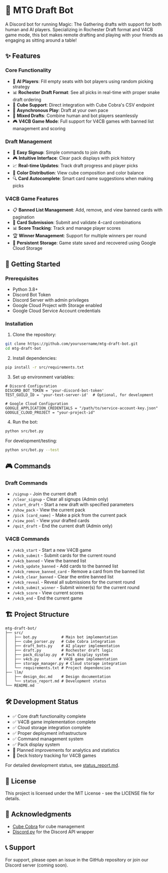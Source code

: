 # 🎲 MTG Draft Bot

A Discord bot for running Magic: The Gathering drafts with support for both human and AI players. Specializing in Rochester Draft format and V4CB game mode, this bot makes remote drafting and playing with your friends as engaging as sitting around a table!

## ✨ Features

### Core Functionality
- 🤖 **AI Players**: Fill empty seats with bot players using random picking strategy
- 📊 **Rochester Draft Format**: See all picks in real-time with proper snake draft ordering
- 🎯 **Cube Support**: Direct integration with Cube Cobra's CSV endpoint
- 🔄 **Asynchronous Play**: Draft at your own pace
- 🤝 **Mixed Drafts**: Combine human and bot players seamlessly
- 🎮 **V4CB Game Mode**: Full support for V4CB games with banned list management and scoring

### Draft Management
- 📝 **Easy Signup**: Simple commands to join drafts
- 🎮 **Intuitive Interface**: Clear pack displays with pick history
- 📈 **Real-time Updates**: Track draft progress and player picks
- 🎨 **Color Distribution**: View cube composition and color balance
- 🔍 **Card Autocomplete**: Smart card name suggestions when making picks

### V4CB Game Features
- 📋 **Banned List Management**: Add, remove, and view banned cards with pagination
- 🎯 **Card Submission**: Submit and validate 4-card combinations
- 📊 **Score Tracking**: Track and manage player scores
- 🏆 **Winner Management**: Support for multiple winners per round
- 💾 **Persistent Storage**: Game state saved and recovered using Google Cloud Storage

## 🚀 Getting Started

### Prerequisites
- Python 3.8+
- Discord Bot Token
- Discord Server with admin privileges
- Google Cloud Project with Storage enabled
- Google Cloud Service Account credentials

### Installation
1. Clone the repository:
```bash
git clone https://github.com/yourusername/mtg-draft-bot.git
cd mtg-draft-bot
```

2. Install dependencies:
```bash
pip install -r src/requirements.txt
```

3. Set up environment variables:
```env
# Discord Configuration
DISCORD_BOT_TOKEN = 'your-discord-bot-token'
TEST_GUILD_ID = 'your-test-server-id'  # Optional, for development

# Google Cloud Configuration
GOOGLE_APPLICATION_CREDENTIALS = "/path/to/service-account-key.json"
GOOGLE_CLOUD_PROJECT = "your-project-id"
```

4. Run the bot:
```bash
python src/bot.py
```

For development/testing:
```bash
python src/bot.py --test
```

## 🎮 Commands

### Draft Commands
- `/signup` - Join the current draft
- `/clear_signup` - Clear all signups (Admin only)
- `/start_draft` - Start a new draft with specified parameters
- `/show_pack` - View the current pack
- `/pick [card_name]` - Make a pick from the current pack
- `/view_pool` - View your drafted cards
- `/quit_draft` - End the current draft (Admin only)

### V4CB Commands
- `/v4cb_start` - Start a new V4CB game
- `/v4cb_submit` - Submit cards for the current round
- `/v4cb_banned` - View the banned list
- `/v4cb_update_banned` - Add cards to the banned list
- `/v4cb_remove_banned_card` - Remove a card from the banned list
- `/v4cb_clear_banned` - Clear the entire banned list
- `/v4cb_reveal` - Reveal all submissions for the current round
- `/v4cb_submit_winner` - Submit winner(s) for the current round
- `/v4cb_score` - View current scores
- `/v4cb_end` - End the current game

## 🏗️ Project Structure
```
mtg-draft-bot/
├── src/
│   ├── bot.py           # Main bot implementation
│   ├── cube_parser.py   # Cube Cobra integration
│   ├── draft_bots.py    # AI player implementation
│   ├── draft.py         # Rochester draft logic
│   ├── pack_display.py  # Pack display system
│   ├── v4cb.py         # V4CB game implementation
│   ├── storage_manager.py # Cloud storage integration
│   └── requirements.txt # Project dependencies
├── llm/
│   ├── design_doc.md    # Design documentation
│   └── status_report.md # Development status
└── README.md
```

## 🛠️ Development Status
- ✅ Core draft functionality complete
- ✅ V4CB game implementation complete
- ✅ Cloud storage integration complete
- ✅ Proper deployment infrastructure
- ✅ Command management system
- ✅ Pack display system
- 🚧 Planned improvements for analytics and statistics
- 🚧 Deck history tracking for V4CB games

For detailed development status, see [status_report.md](llm/status_report.md).

## 📝 License
This project is licensed under the MIT License - see the LICENSE file for details.

## 🙏 Acknowledgments
- [Cube Cobra](https://cubecobra.com/) for cube management
- [Discord.py](https://discordpy.readthedocs.io/) for the Discord API wrapper

## 📞 Support
For support, please open an issue in the GitHub repository or join our Discord server (coming soon).